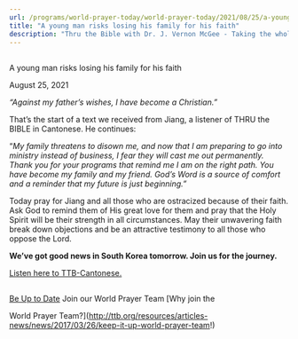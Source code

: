```yaml
---
url: /programs/world-prayer-today/world-prayer-today/2021/08/25/a-young-man-risks-losing-his-family-for-his-faith
title: "A young man risks losing his family for his faith"
description: "Thru the Bible with Dr. J. Vernon McGee - Taking the whole Word to the whole world"
---
```







## 
 A young man risks losing his family for his faith


August 25, 2021




*“Against my father’s wishes, I have become a Christian.”*   


That’s the start of a text we received from Jiang, a listener of THRU the BIBLE in Cantonese. He continues: 

 “*My family threatens to disown me, and now that I am preparing to go into ministry instead of business, I fear they will cast me out permanently. Thank you for your programs that remind me I am on the right path. You have become my family and my friend. God’s Word is a source of comfort and a reminder that my future is just beginning.”* 

 Today pray for Jiang and all those who are ostracized because of their faith. Ask God to remind them of His great love for them and pray that the Holy Spirit will be their strength in all circumstances. May their unwavering faith break down objections and be an attractive testimony to all those who oppose the Lord. 

**We’ve got good news in South Korea tomorrow. Join us for the journey.**   


[Listen here to TTB-Cantonese.](https://ttb.twr.org/home/day,0298/language,YUE)







## 




[Be Up to Date](http://feeds.feedburner.com/WorldPrayerToday "World Prayer Today RSS Feed")
Join our World Prayer Team
[Why join the  

World Prayer Team?](http://ttb.org/resources/articles-news/news/2017/03/26/keep-it-up-world-prayer-team!)




